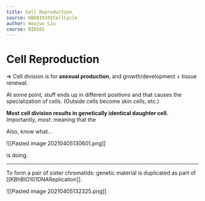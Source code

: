 ```yaml
---
title: Cell Reproduction
source: KBhBIO101CellCycle
author: Houjun Liu
course: BIO101
---
```


# Cell Reproduction
=> Cell division is for **asexual production**, and growth/development + tissue renewal.

At some point, stuff ends up in different positions and that causes the specialization of cells. (Outside cells become skin cells, etc.)

**Most cell division results in genetically identical daughter cell.** Importantly, _most_: meaning that the

Also, know what...

![[Pasted image 20210405130601.png]]

is doing.

***

To form a pair of sister chromatids: genetic material is duplicated as part of [[KBhBIO101DNAReplication]].

![[Pasted image 20210405132325.png]]


